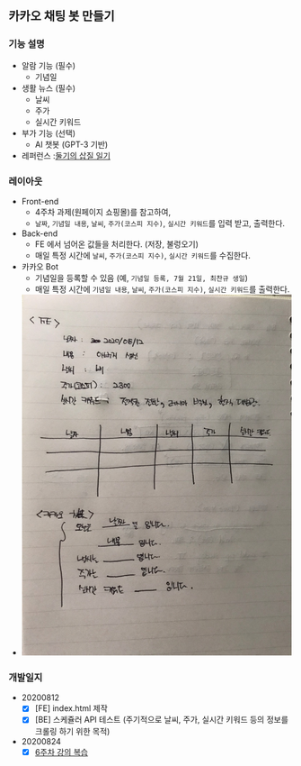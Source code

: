 ## 카카오 채팅 봇 만들기
### 기능 설명  
- 알람 기능 (필수)
  - 기념일
- 생활 뉴스 (필수)
  - 날씨
  - 주가
  - 실시간 키워드
- 부가 기능 (선택)
  - AI 챗봇 (GPT-3 기반)
- 레퍼런스 :[둘기의 삽질 일기](!https://dulki.tistory.com/category/%EA%B0%9C%EB%B0%9C/%EC%B9%B4%EC%B9%B4%EC%98%A4%ED%86%A1%20%EB%B4%87) 

### 레이아웃
- Front-end
  - 4주차 과제(원페이지 쇼핑몰)를 참고하여,
  - `날짜`, `기념일 내용`, `날씨`, `주가(코스피 지수)`, `실시간 키워드`를 입력 받고, 출력한다.
- Back-end
  - FE 에서 넘어온 값들을 처리한다. (저장, 불렁오기)
  - 매일 특정 시간에 `날씨`, `주가(코스피 지수)`, `실시간 키워드`를 수집한다.
- 카카오 Bot
  - 기념일을 등록할 수 있음 (예, `기념일 등록, 7월 21일, 최찬규 생일`)
  - 매일 특정 시간에 `기념일 내용`, `날씨`, `주가(코스피 지수)`, `실시간 키워드`를 출력한다.
- ![layout.jpeg](https://raw.githubusercontent.com/chankyu-choi/sparta_homework/master/layout.jpeg)

### 개발일지
- 20200812
  - [X] [FE] index.html 제작
  - [X] [BE] 스케쥴러 API 테스트 (주기적으로 날씨, 주가, 실시간 키워드 등의 정보를 크롤링 하기 위한 목적)
  
- 20200824
  - [X] [6주차 강의 복습](https://www.notion.so/6-31016b3771ae4afb8b0d1c8d9941a508)